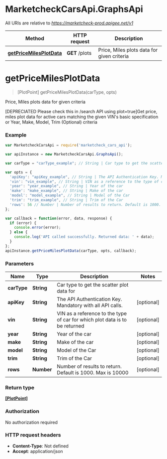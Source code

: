# MarketcheckCarsApi.GraphsApi

All URIs are relative to *https://marketcheck-prod.apigee.net/v1*

Method | HTTP request | Description
------------- | ------------- | -------------
[**getPriceMilesPlotData**](GraphsApi.md#getPriceMilesPlotData) | **GET** /plots | Price, Miles plots data for given criteria


<a name="getPriceMilesPlotData"></a>
# **getPriceMilesPlotData**
> [PlotPoint] getPriceMilesPlotData(carType, opts)

Price, Miles plots data for given criteria

[DEPRECIATED Please check this in /search API using plot&#x3D;true]Get price, miles plot data for active cars matching the given VIN&#39;s basic specification or Year, Make, Model, Trim (Optional) criteria

### Example
```javascript
var MarketcheckCarsApi = require('marketcheck_cars_api');

var apiInstance = new MarketcheckCarsApi.GraphsApi();

var carType = "carType_example"; // String | Car type to get the scatter plot data for

var opts = { 
  'apiKey': "apiKey_example", // String | The API Authentication Key. Mandatory with all API calls.
  'vin': "vin_example", // String | VIN as a reference to the type of car for which plot data is to be returned
  'year': "year_example", // String | Year of the car
  'make': "make_example", // String | Make of the car
  'model': "model_example", // String | Model of the Car
  'trim': "trim_example", // String | Trim of the Car
  'rows': 56 // Number | Number of results to return. Default is 1000. Max is 10000
};

var callback = function(error, data, response) {
  if (error) {
    console.error(error);
  } else {
    console.log('API called successfully. Returned data: ' + data);
  }
};
apiInstance.getPriceMilesPlotData(carType, opts, callback);
```

### Parameters

Name | Type | Description  | Notes
------------- | ------------- | ------------- | -------------
 **carType** | **String**| Car type to get the scatter plot data for | 
 **apiKey** | **String**| The API Authentication Key. Mandatory with all API calls. | [optional] 
 **vin** | **String**| VIN as a reference to the type of car for which plot data is to be returned | [optional] 
 **year** | **String**| Year of the car | [optional] 
 **make** | **String**| Make of the car | [optional] 
 **model** | **String**| Model of the Car | [optional] 
 **trim** | **String**| Trim of the Car | [optional] 
 **rows** | **Number**| Number of results to return. Default is 1000. Max is 10000 | [optional] 

### Return type

[**[PlotPoint]**](PlotPoint.md)

### Authorization

No authorization required

### HTTP request headers

 - **Content-Type**: Not defined
 - **Accept**: application/json

